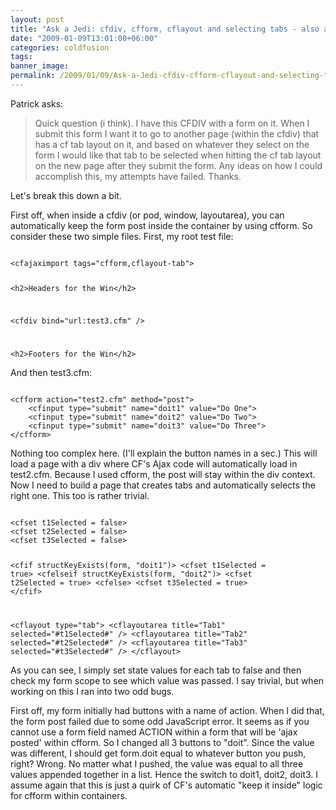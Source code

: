 ```yaml
---
layout: post
title: "Ask a Jedi: cfdiv, cfform, cflayout and selecting tabs - also a new bug?"
date: "2009-01-09T13:01:00+06:00"
categories: coldfusion 
tags: 
banner_image: 
permalink: /2009/01/09/Ask-a-Jedi-cfdiv-cfform-cflayout-and-selecting-tabs-also-a-new-bug
---
```


Patrick asks:

<blockquote>
Quick question (i think). I have this CFDIV with a form on it. When I submit this form I want it to go to another page (within the cfdiv) that has a cf tab layout on it, and based on whatever they select on the form I would like that tab to be selected when hitting the cf tab layout on the new page after they submit the form. Any ideas on how I could accomplish this, my attempts have failed. Thanks.
</blockquote>

Let's break this down a bit.
<!--more-->
First off, when inside a cfdiv (or pod, window, layoutarea), you can automatically keep the form post inside the container by using cfform. So consider these two simple files. First, my root test file:

<code>
&lt;cfajaximport tags="cfform,cflayout-tab"&gt;

&lt;h2&gt;Headers for the Win&lt;/h2&gt;

&lt;cfdiv bind="url:test3.cfm" /&gt;

&lt;h2&gt;Footers for the Win&lt;/h2&gt;
</code>

And then test3.cfm:

<code>
&lt;cfform action="test2.cfm" method="post"&gt;
	&lt;cfinput type="submit" name="doit1" value="Do One"&gt;
	&lt;cfinput type="submit" name="doit2" value="Do Two"&gt;
	&lt;cfinput type="submit" name="doit3" value="Do Three"&gt;
&lt;/cfform&gt;
</code>

Nothing too complex here. (I'll explain the button names in a sec.) This will load a page with a div where CF's Ajax code will automatically load in test2.cfm. Because I used cfform, the post will stay within the div context. Now I need to build a page that creates tabs and automatically selects the right one. This too is rather trivial.

<code>
&lt;cfset t1Selected = false&gt;
&lt;cfset t2Selected = false&gt;
&lt;cfset t3Selected = false&gt;

&lt;cfif structKeyExists(form, "doit1")&gt;
	&lt;cfset t1Selected = true&gt; 
&lt;cfelseif structKeyExists(form, "doit2")&gt;
	&lt;cfset t2Selected = true&gt;
&lt;cfelse&gt;
	&lt;cfset t3Selected = true&gt;
&lt;/cfif&gt;

&lt;cflayout type="tab"&gt;
	&lt;cflayoutarea title="Tab1" selected="#t1Selected#" /&gt;
	&lt;cflayoutarea title="Tab2" selected="#t2Selected#" /&gt;
	&lt;cflayoutarea title="Tab3" selected="#t3Selected#" /&gt;
&lt;/cflayout&gt;
</code>

As you can see, I simply set state values for each tab to false and then check my form scope to see which value was passed. I say trivial, but when working on this I ran into two odd bugs.

First off, my form initially had buttons with a name of action. When I did that, the form post failed due to some odd JavaScript error. It seems as if you cannot use a form field named ACTION within a form that will be 'ajax posted' within cfform. So I changed all 3 buttons to "doit". Since the value was different, I should get form.doit equal to whatever button you push, right? Wrong. No matter what I pushed, the value was equal to all three values appended together in a list. Hence the switch to doit1, doit2, doit3. I assume again that this is just a quirk of CF's automatic "keep it inside" logic for cfform within containers.